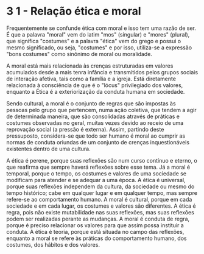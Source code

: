 # 3 1 - Relação ética e moral

Frequentemente se confunde ética com moral e isso tem uma razão de ser. É que a palavra "moral" vem do latim "mos" (singular) e "mores" (plural), que significa "costumes" e a palavra "ética" vem do grego e possui o mesmo significado, ou seja, "costumes" e por isso, utiliza-se a expressão "bons costumes" como sinônimo de moral ou moralidade.

A moral está mais relacionada às crenças estruturadas em valores acumulados desde a mais tenra infância e transmitidos pelos grupos sociais de interação afetiva, tais como a família e a igreja. Está diretamente relacionada à consciência de que é o "lócus" privilegiado dos valores, enquanto a Ética é a exteriorização da conduta humana em sociedade.

Sendo cultural, a moral é o conjunto de regras que são impostas às pessoas pelo grupo que pertencem, numa ação coletiva, que tendem a agir de determinada maneira, que são consolidadas através de práticas e costumes observadas no geral, muitas vezes devido ao receio de uma reprovação social (a pressão é externa). Assim, partindo deste pressuposto, considera-se que todo ser humano é moral ao cumprir as normas de conduta oriundas de um conjunto de crenças inquestionáveis existentes dentro de uma cultura.

A ética é perene, porque suas reflexões são num curso contínuo e eterno, o que reafirma que sempre haverá reflexões sobre esse tema. Já a moral é temporal, porque o tempo, os costumes e valores de uma sociedade se modificam para atender e se adequar a uma época. A ética é universal, porque suas reflexões independem da cultura, da sociedade ou mesmo do tempo histórico; cabe em qualquer lugar e em qualquer tempo, mas sempre refere-se ao comportamento humano. A moral é cultural, porque em cada sociedade e em cada lugar, os costumes e valores são diferentes. A ética é regra, pois não existe mutabilidade nas suas reflexões, mas suas reflexões podem ser realizadas perante as mudanças. A moral é conduta de regra, porque é preciso relacionar os valores para que assim possa instituir a conduta. A ética é teoria, porque está situada no campo das reflexões, enquanto a moral se refere às práticas do comportamento humano, dos costumes, dos hábitos e dos valores.
